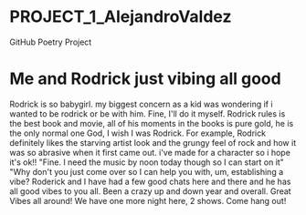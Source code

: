 # PROJECT_1_AlejandroValdez
GitHub Poetry Project
<!DOCTYPE html>
<html>
<head>
<link rel="stylesheet" href="mystyle.css">
</head>
<body>

<h1>Me and Rodrick just vibing all good</h1>
<p>Rodrick is so babygirl.
my biggest concern as a kid was wondering if i wanted to be rodrick or be with him.
Fine, I'll do it myself. 
Rodrick rules is the best book and movie,
all of his moments in the books is pure gold,
he is the only normal one
God, I wish I was Rodrick. 
For example, Rodrick definitely likes the starving artist look and the grungy feel of rock and how it was so abrasive when it first came out.
i've made for a character so i hope it's ok!! 
"Fine. I need the music by noon today though so I can start on it"
"Why don't you just come over so I can help you with, um, establishing a vibe?
Roderick and I have had a few good chats here and there and he has all good vibes to you all.
Been a crazy up and down year and overall.
Great Vibes all around! We have one more night here, 2 shows. Come hang out!</p>

</body>
</html>
